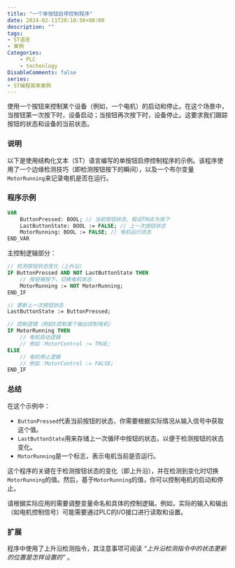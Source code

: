 ```yaml
---
title: "一个单按钮启停控制程序"
date: 2024-02-11T20:18:56+08:00
description: ""
tags: 
- ST语言
- 案例
Categories:
    - PLC
    - techonlogy
DisableComments: false
series:
- ST编程简单案例
---
```


使用一个按钮来控制某个设备（例如，一个电机）的启动和停止。在这个场景中，当按钮第一次按下时，设备启动；当按钮再次按下时，设备停止。这要求我们跟踪按钮的状态和设备的当前状态。

<!--more-->

### 说明

以下是使用结构化文本（ST）语言编写的单按钮启停控制程序的示例。该程序使用了一个边缘检测技巧（即检测按钮按下的瞬间），以及一个布尔变量`MotorRunning`来记录电机是否在运行。

### 程序示例

```pascal
VAR
    ButtonPressed: BOOL; // 当前按钮状态，假设TRUE为按下
    LastButtonState: BOOL := FALSE; // 上一次按钮状态
    MotorRunning: BOOL := FALSE; // 电机运行状态
END_VAR
```

主控制逻辑部分：

```pascal
// 检测按钮状态变化（上升沿）
IF ButtonPressed AND NOT LastButtonState THEN
    // 按钮被按下，切换电机状态
    MotorRunning := NOT MotorRunning;
END_IF

// 更新上一次按钮状态
LastButtonState := ButtonPressed;

// 控制逻辑（例如t控制某个输出控制电机）
IF MotorRunning THEN
    // 电机启动逻辑
    // 例如：MotorControl := TRUE;
ELSE
    // 电机停止逻辑
    // 例如：MotorControl := FALSE;
END_IF
```

### 总结

在这个示例中：

- `ButtonPressed`代表当前按钮的状态，你需要根据实际情况从输入信号中获取这个值。
- `LastButtonState`用来存储上一次循环中按钮的状态，以便于检测按钮的状态变化。
- `MotorRunning`是一个标志，表示电机当前是否运行。

这个程序的关键在于检测按钮状态的变化（即上升沿），并在检测到变化时切换`MotorRunning`的值。然后，基于`MotorRunning`的值，你可以控制电机的启动和停止。

请根据实际应用的需要调整变量命名和具体的控制逻辑。例如，实际的输入和输出（如电机控制信号）可能需要通过PLC的I/O接口进行读取和设置。

### 扩展

程序中使用了上升沿检测指令，其注意事项可阅读 *“上升沿检测指令中的状态更新的位置是怎样设置的”* 。

